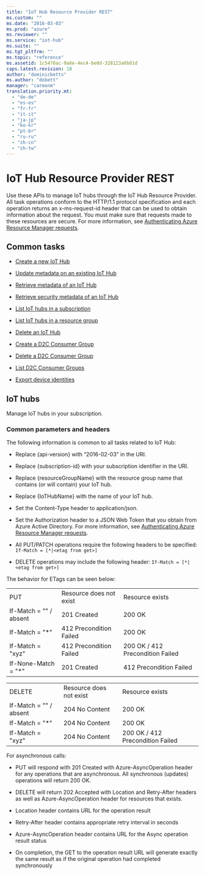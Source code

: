 ```yaml
---
title: "IoT Hub Resource Provider REST"
ms.custom: ""
ms.date: "2016-03-03"
ms.prod: "azure"
ms.reviewer: ""
ms.service: "iot-hub"
ms.suite: ""
ms.tgt_pltfrm: ""
ms.topic: "reference"
ms.assetid: 1c5478ac-9a6e-4ec4-be0d-328123a6b61d
caps.latest.revision: 18
author: "dominicbetts"
ms.author: "dobett"
manager: "carmonm"
translation.priority.mt: 
  - "de-de"
  - "es-es"
  - "fr-fr"
  - "it-it"
  - "ja-jp"
  - "ko-kr"
  - "pt-br"
  - "ru-ru"
  - "zh-cn"
  - "zh-tw"
---
```

# IoT Hub Resource Provider REST
Use these APIs to manage IoT hubs through the IoT Hub Resource Provider. All task operations conform to the HTTP/1.1 protocol specification and each operation returns an x-ms-request-id header that can be used to obtain information about the request. You must make sure that requests made to these resources are secure. For more information, see [Authenticating Azure Resource Manager requests](https://msdn.microsoft.com/en-us/library/azure/Dn790557.aspx).  
  
## Common tasks  
  
-   [Create a new IoT Hub](../IoTHubResourceProviderREST/create-a-new-iot-hub.md)  
  
-   [Update metadata on an existing IoT Hub](../IoTHubResourceProviderREST/update-metadata-on-an-existing-iot-hub.md)  
  
-   [Retrieve metadata of an IoT Hub](../IoTHubResourceProviderREST/retrieve-metadata-of-an-iot-hub.md)  
  
-   [Retrieve security metadata of an IoT Hub](../IoTHubResourceProviderREST/retrieve-security-metadata-of-an-iot-hub.md)  
  
-   [List IoT hubs in a subscription](../IoTHubResourceProviderREST/list-iot-hubs-in-a-subscription.md)  
  
-   [List IoT hubs in a resource group](../IoTHubResourceProviderREST/list-iot-hubs-in-a-resource-group.md)  
  
-   [Delete an IoT Hub](../IoTHubResourceProviderREST/delete-an-iot-hub.md)  
  
-   [Create a D2C Consumer Group](../IoTHubResourceProviderREST/create-a-d2c-consumer-group.md)  
  
-   [Delete a D2C Consumer Group](../IoTHubResourceProviderREST/delete-a-d2c-consumer-group.md)  
  
-   [List D2C Consumer Groups](../IoTHubResourceProviderREST/list-d2c-consumer-groups.md)  
  
-   [Export device identities](../IoTHubResourceProviderREST/export-device-identities2.md)  
  
## IoT hubs  
 Manage IoT hubs in your subscription.  
  
###  <a name="bk_common"></a> Common parameters and headers  
 The following information is common to all tasks related to IoT Hub:  
  
-   Replace {api-version} with “2016-02-03” in the URI.  
  
-   Replace {subscription-id} with your subscription identifier in the URI.  
  
-   Replace {resourceGroupName} with the resource group name that contains (or will contain) your IoT hub.  
  
-   Replace {IoTHubName} with the name of your IoT hub.  
  
-   Set the Content-Type header to application/json.  
  
-   Set the Authorization header to a JSON Web Token that you obtain from Azure Active Directory. For more information, see [Authenticating Azure Resource Manager requests](https://msdn.microsoft.com/en-us/library/azure/Dn790557.aspx).  
  
-   All PUT/PATCH operations require the following headers to be specified: `If-Match = [*|<etag from get>]`  
  
-   DELETE operations may include the following header: `If-Match = [*|<etag from get>]`  
  
 The behavior for ETags can be seen below:  
  
||||  
|-|-|-|  
|PUT|Resource does not exist|Resource exists|  
|If-Match = "" / absent|201 Created|200 OK|  
|If-Match = "*"|412 Precondition Failed|200 OK|  
|If-Match = "xyz"|412 Precondition Failed|200 OK / 412 Precondition Failed|  
|If-None-Match = "*"|201 Created|412 Precondition Failed|  
  
||||  
|-|-|-|  
|DELETE|Resource does not exist|Resource exists|  
|If-Match = "" / absent|204 No Content|200 OK|  
|If-Match = "*"|204 No Content|200 OK|  
|If-Match = "xyz"|204 No Content|200 OK / 412 Precondition Failed|  
  
 For asynchronous calls:  
  
-   PUT will respond with 201 Created with Azure-AsyncOperation header for any operations that are asynchronous.  All synchronous (updates) operations will return 200 OK.  
  
-   DELETE will return 202 Accepted with Location and Retry-After headers as well as Azure-AsyncOperation header for resources that exists.  
  
-   Location header contains URL for the operation result  
  
-   Retry-After header contains appropriate retry interval in seconds  
  
-   Azure-AsyncOperation header contains URL for the Async operation result status  
  
-   On completion, the GET to the operation result URL will generate exactly the same result as if the original operation had completed synchronously